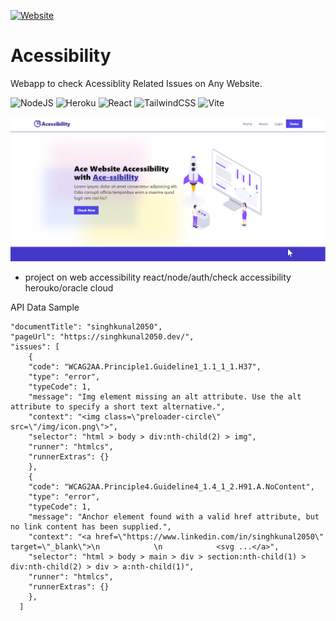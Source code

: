 [![Website](https://img.shields.io/website?label=Acessibility&style=for-the-badge&url=https://acessibility.netlify.app/)](https://acessibility.netlify.app/)
# Acessibility
Webapp to check Acessiblity Related Issues on Any Website.

![NodeJS](https://img.shields.io/badge/node.js-6DA55F?style=for-the-badge&logo=node.js&logoColor=white)
![Heroku](https://img.shields.io/badge/heroku-%23430098.svg?style=for-the-badge&logo=heroku&logoColor=white)
![React](https://img.shields.io/badge/react-%2320232a.svg?style=for-the-badge&logo=react&logoColor=%2361DAFB)
![TailwindCSS](https://img.shields.io/badge/tailwindcss-%2338B2AC.svg?style=for-the-badge&logo=tailwind-css&logoColor=white)
![Vite](https://img.shields.io/badge/vite-%2320232a.svg?style=for-the-badge&logo=vite&logoColor=%2361DAFB)

![Acessibility](https://github.com/singhkunal2050/Acessibility/blob/master/docs/acessibility.png?raw=true)

- project on web accessibility
react/node/auth/check accessibility
herouko/oracle cloud 

API Data Sample

```
"documentTitle": "singhkunal2050",
"pageUrl": "https://singhkunal2050.dev/",
"issues": [
    {
    "code": "WCAG2AA.Principle1.Guideline1_1.1_1_1.H37",
    "type": "error",
    "typeCode": 1,
    "message": "Img element missing an alt attribute. Use the alt attribute to specify a short text alternative.",
    "context": "<img class=\"preloader-circle\" src=\"/img/icon.png\">",
    "selector": "html > body > div:nth-child(2) > img",
    "runner": "htmlcs",
    "runnerExtras": {}
    },
    {
    "code": "WCAG2AA.Principle4.Guideline4_1.4_1_2.H91.A.NoContent",
    "type": "error",
    "typeCode": 1,
    "message": "Anchor element found with a valid href attribute, but no link content has been supplied.",
    "context": "<a href=\"https://www.linkedin.com/in/singhkunal2050\" target=\"_blank\">\n            \n            <svg ...</a>",
    "selector": "html > body > main > div > section:nth-child(1) > div:nth-child(2) > div > a:nth-child(1)",
    "runner": "htmlcs",
    "runnerExtras": {}
    },
  ]
```
